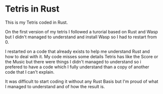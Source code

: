 # Tetris in Rust

This is my Tetris coded in Rust.

On the first version of my tetris I followed a turorial based on Rust and Wasp but I didn't managed to understand and install Wasp so I had to restart from 0.

I restarted on a code that already exists to help me understand Rust and how to deal with it. My code misses some details Tetris has like the Score or the Music but there were things I didn't managed to understand so i prefered to have a code which I fully understand than a copy of another code that I can't explain.

It was difficult to start coding it without any Rust Basis but I'm proud of what I managed to understand and of how the result is.
